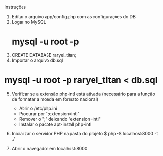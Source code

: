 Instruções

1) Editar o arquivo app/config.php com as configurações do DB
2) Logar no MySQL
    # mysql -u root -p
3) CREATE DATABASE raryel_titan;
4) Importar o arquivo db.sql
# mysql -u root -p raryel_titan < db.sql

5) Verificar se a extensão php-intl está ativada (necessário para a função de formatar a moeda em formato nacional)
    * Abrir o /etc/php.ini 
    * Procurar por ";extension=intl"
    * Remover o ";" deixando "extension=intl"
    * Instalar o pacote apt-install php-intl
5) Inicializar o servidor PHP na pasta do projeto
    $ php -S localhost:8000 -t ./

6) Abrir o navegador em localhost:8000
